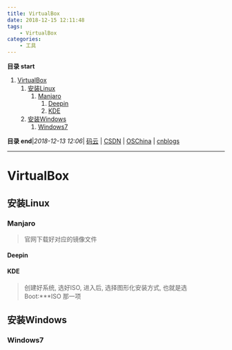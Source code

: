 ```yaml
---
title: VirtualBox
date: 2018-12-15 12:11:48
tags: 
    - VirtualBox
categories: 
    - 工具
---
```


**目录 start**
 
1. [VirtualBox](#virtualbox)
    1. [安装Linux](#安装linux)
        1. [Manjaro](#manjaro)
            1. [Deepin](#deepin)
            1. [KDE](#kde)
    1. [安装Windows](#安装windows)
        1. [Windows7](#windows7)

**目录 end**|_2018-12-13 12:06_| [码云](https://gitee.com/gin9) | [CSDN](http://blog.csdn.net/kcp606) | [OSChina](https://my.oschina.net/kcp1104) | [cnblogs](http://www.cnblogs.com/kuangcp)
****************************************
# VirtualBox

## 安装Linux


### Manjaro
> 官网下载好对应的镜像文件

#### Deepin

#### KDE
> 创建好系统, 选好ISO, 进入后, 选择图形化安装方式, 也就是选 Boot:***ISO 那一项

## 安装Windows

### Windows7
